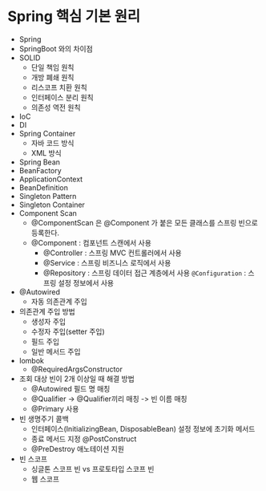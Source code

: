 # Spring 핵심 기본 원리
- Spring
- SpringBoot 와의 차이점
- SOLID
  - 단일 책임 원칙
  - 개방 폐쇄 원칙
  - 리스코프 치환 원칙
  - 인터페이스 분리 원칙
  - 의존성 역전 원칙
- IoC
- DI
- Spring Container
  - 자바 코드 방식
  - XML 방식
- Spring Bean
- BeanFactory
- ApplicationContext
- BeanDefinition
- Singleton Pattern
- Singleton Container
- Component Scan
  - @ComponentScan 은 @Component 가 붙은 모든 클래스를 스프링 빈으로 등록한다.
  - @Component : 컴포넌트 스캔에서 사용
    - @Controller : 스프링 MVC 컨트롤러에서 사용
    - @Service : 스프링 비즈니스 로직에서 사용
    - @Repository : 스프링 데이터 접근 계층에서 사용 `@Configuration` : 스프링 설정 정보에서 사용
- @Autowired 
  - 자동 의존관계 주입
- 의존관계 주입 방법
  - 생성자 주입
  - 수정자 주입(setter 주입) 
  - 필드 주입
  - 일반 메서드 주입
- lombok
  - @RequiredArgsConstructor
- 조회 대상 빈이 2개 이상일 때 해결 방법
  - @Autowired 필드 명 매칭
  - @Qualifier -> @Qualifier끼리 매칭 -> 빈 이름 매칭 
  - @Primary 사용
- 빈 생명주기 콜백
  - 인터페이스(InitializingBean, DisposableBean) 설정 정보에 초기화 메서드
  - 종료 메서드 지정 @PostConstruct
  - @PreDestroy 애노테이션 지원
- 빈 스코프
  - 싱글톤 스코프 빈 vs 프로토타입 스코프 빈
  - 웹 스코프